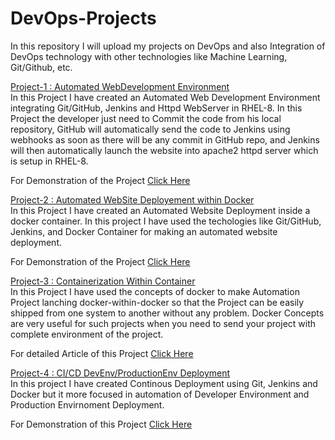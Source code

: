 # DevOps-Projects
In this repository I will upload my projects on DevOps and also Integration of DevOps technology with other technologies like Machine Learning, Git/Github, etc.<br>

<a href="https://github.com/pratik18071997/DevOps_Project/tree/main/DevOps-Projects-master/DevOps%20Project-1">Project-1 : Automated WebDevelopment Environment</a><br>
In this Project I have created an Automated Web Development Environment integrating Git/GitHub, Jenkins and Httpd WebServer in RHEL-8. In this Project the developer just need to Commit the code from his local repository, GitHub will automatically send the code to Jenkins using webhooks as soon as there will be any commit in GitHub repo, and Jenkins will then automatically launch the website into apache2 httpd server which is setup in RHEL-8.<br>

For Demonstration of the Project <a href="https://www.youtube.com/watch?v=CRvzphqTtU4&t=49s">Click Here</a><br>

<a href="https://github.com/pratik18071997/DevOps_Project/tree/main/DevOps-Projects-master/DevOps%20Project-2">Project-2 : Automated WebSite Deployement within Docker</a><br>
In this Project I have created an Automated Website Deployment inside a docker container. In this project I have used the techologies like Git/GitHub, Jenkins, and Docker Container for making an automated website deployment.<br>

For Demonstration of the Project <a href="https://www.linkedin.com/posts/abhinavdubey26_dockers-dockerimage-automation-activity-6668859867073273856-P6D2">Click Here</a><br>

<a href="https://github.com/pratik18071997/DevOps_Project/tree/main/DevOps-Projects-master/DevOps%20Project-3">Project-3 : Containerization Within Container</a><br>
In this Project I have used the concepts of docker to make Automation Project lanching docker-within-docker so that the Project can be easily shipped from one system to another without any problem. Docker Concepts are very useful for such projects when you need to send your project with complete environment of the project.<br>

For detailed Article of this Project <a href="https://emagazine26.blogspot.com/2020/05/containerization-within-container.html">Click Here</a>

<a href="https://github.com/pratik18071997/DevOps_Project/tree/main/DevOps-Projects-master/DevOps%20Project-4">Project-4 : CI/CD DevEnv/ProductionEnv Deployment</a><br>
In this project I have created Continous Deployment using Git, Jenkins and Docker but it more focused in automation of Developer Environment and Production Envirnoment Deployment. <br>

For Demonstration of this Project <a href="https://www.youtube.com/watch?v=IJAjCQeu_q8">Click Here</a>


